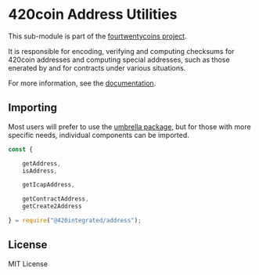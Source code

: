 420coin Address Utilities
==========================

This sub-module is part of the [fourtwentycoins project](https://github.com/420integrated/fourtwentycoins.js).

It is responsible for encoding, verifying and computing checksums for
420coin addresses and computing special addresses, such as those
enerated by and for contracts under various situations.

For more information, see the [documentation](https://420integrated.com/wiki/v5/api/utils/address/).

Importing
---------

Most users will prefer to use the [umbrella package](https://www.npmjs.com/package/fourtwentycoins ),
but for those with more specific needs, individual components can be imported.

```javascript
const {

    getAddress,
    isAddress,

    getIcapAddress,

    getContractAddress,
    getCreate2Address

} = require("@420integrated/address");
```

License
-------

MIT License

